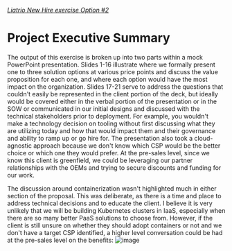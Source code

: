 <u>*Liatrio New Hire exercise Option #2*</u>

# Project Executive Summary

The output of this exercise is broken up into two parts within a mock PowerPoint presentation. Slides 1-16 illustrate where we formally present one to three solution options at various price points and discuss the value proposition for each one, and where each option would have the most impact on the organization.  Slides 17-21 serve to address the questions that couldn't easily be represented in the client portion of the deck, but ideally would be covered either in the verbal portion of the presentation or in the SOW or communicated in our initial designs and discussed with the technical stakeholders prior to deployment.  For example, you wouldn't make a technology decision on tooling without first discussing what they are utilizing today and how that would impact them and their governance and ability to ramp up or go hire for.   The presentation also took a cloud-agnostic approach because we don't know which CSP would be the better choice or which one they would prefer.   At the pre-sales level, since we know this client is greenfield, we could be leveraging our partner relationships with the OEMs and trying to secure discounts and funding for our work. 

The discussion around containerization wasn't highlighted much in either section of the proposal.  This was deliberate, as there is a time and place to address technical decisions and to educate the client.  I believe it is very unlikely that we will be building Kubernetes clusters in IaaS, especially when there are so many better PaaS solutions to choose from.  However, if the client is still unsure on whether they should adopt containers or not and we don't have a target CSP identified, a higher level conversation could be had at the pre-sales level on the benefits:
![image](https://github.com/ntorvik/liatrio/assets/4991666/24074fd3-0eb8-4654-9d53-8d535d04dc18)


